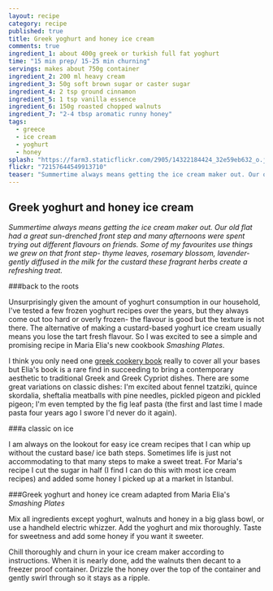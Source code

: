 ```yaml
---
layout: recipe
category: recipe
published: true
title: Greek yoghurt and honey ice cream
comments: true
ingredient_1: about 400g greek or turkish full fat yoghurt
time: "15 min prep/ 15-25 min churning"
servings: makes about 750g container
ingredient_2: 200 ml heavy cream
ingredient_3: 50g soft brown sugar or caster sugar
ingredient_4: 2 tsp ground cinnamon
ingredient_5: 1 tsp vanilla essence
ingredient_6: 150g roasted chopped walnuts
ingredient_7: "2-4 tbsp aromatic runny honey"
tags: 
  - greece
  - ice cream
  - yoghurt
  - honey
splash: "https://farm3.staticflickr.com/2905/14322184424_32e59eb632_o.jpg"
flickr: "72157644549913710"
teaser: "Summertime always means getting the ice cream maker out. Our old flat had a great sun-drenched front step and many afternoons were spent trying out different flavours on friends. Some of my favourites use things we grew on that front step- thyme leaves, rosemary blossom, lavender- gently diffused in the milk for the custard these fragrant herbs create a refreshing treat."
---
```


## Greek yoghurt and honey ice cream

*Summertime always means getting the ice cream maker out. Our old flat had a great sun-drenched front step and many afternoons were spent trying out different flavours on friends. Some of my favourites use things we grew on that front step- thyme leaves, rosemary blossom, lavender- gently diffused in the milk for the custard these fragrant herbs create a refreshing treat.*

###back to the roots

Unsurprisingly given the amount of yoghurt consumption in our household, I've tested a few frozen yoghurt recipes over the years, but they always come out too hard or overly frozen- the flavour is good but the texture is not there. The alternative of making a custard-based yoghurt ice cream usually means you lose the tart fresh flavour. So I was excited to see a simple and promising recipe in Maria Elia's new cookbook *Smashing Plates*.

I think you only need one [greek cookery book](http://uk.phaidon.com/store/food-cook/vefas-kitchen-9780714849294/) really to cover all your bases but Elia's book is a rare find in succeeding to bring a contemporary aesthetic to traditional Greek and Greek Cypriot dishes. There are some great variations on classic dishes: I'm excited about fennel tzatziki, quince skordalia, sheftalia meatballs with pine needles, pickled pigeon and pickled pigeon; I'm even tempted by the fig leaf pasta (the first and last time I made pasta four years ago I swore I'd never do it again).

###a classic on ice

I am always on the lookout for easy ice cream recipes that I can whip up without the custard base/ ice bath steps. Sometimes life is just not accommodating to that many steps to make a sweet treat. For Maria's recipe I cut the sugar in half (I find I can do this with most ice cream recipes) and added some honey I picked up at a market in Istanbul.

###Greek yoghurt and honey ice cream adapted from Maria Elia's *Smashing Plates*

Mix all ingredients except yoghurt, walnuts and honey in a big glass bowl, or use a handheld electric whizzer. Add the yoghurt and mix thoroughly. Taste for sweetness and add some honey if you want it sweeter. 

Chill thoroughly and churn in your ice cream maker according to instructions. When it is nearly done, add the walnuts then decant to a freezer proof container. Drizzle the honey over the top of the container and gently swirl through so it stays as a ripple.